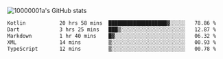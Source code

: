 ![10000001a's GitHub stats](https://github-readme-stats.vercel.app/api?username=10000001a&show_icons=true&theme=onedark&count_private=true)

<!-- [![Top Langs](https://github-readme-stats.vercel.app/api/top-langs/?username=10000001a&layout=compact&theme=onedark&langs_count=5)](https://github.com/anuraghazra/github-readme-stats) -->
<!--
**10000001a/10000001a** is a ✨ _special_ ✨ repository because its `README.md` (this file) appears on your GitHub profile.

Here are some ideas to get you started:

- 🔭 I’m currently working on ...
- 🌱 I’m currently learning ...
- 👯 I’m looking to collaborate on ...
- 🤔 I’m looking for help with ...
- 💬 Ask me about ...
- 📫 How to reach me: ...
- 😄 Pronouns: ...
- ⚡ Fun fact: ...
-->

<!--START_SECTION:waka-->

```txt
Kotlin           20 hrs 58 mins  ███████████████████▓░░░░░   78.86 %
Dart             3 hrs 25 mins   ███▒░░░░░░░░░░░░░░░░░░░░░   12.87 %
Markdown         1 hr 40 mins    █▓░░░░░░░░░░░░░░░░░░░░░░░   06.32 %
XML              14 mins         ▒░░░░░░░░░░░░░░░░░░░░░░░░   00.93 %
TypeScript       12 mins         ▒░░░░░░░░░░░░░░░░░░░░░░░░   00.78 %
```

<!--END_SECTION:waka-->

